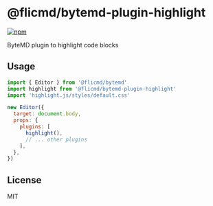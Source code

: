 # @flicmd/bytemd-plugin-highlight

[![npm](https://img.shields.io/npm/v/@flicmd/bytemd-plugin-highlight.svg)](https://npm.im/@flicmd/bytemd-plugin-highlight)

ByteMD plugin to highlight code blocks

## Usage

```js
import { Editor } from '@flicmd/bytemd'
import highlight from '@flicmd/bytemd-plugin-highlight'
import 'highlight.js/styles/default.css'

new Editor({
  target: document.body,
  props: {
    plugins: [
      highlight(),
      // ... other plugins
    ],
  },
})
```

## License

MIT
